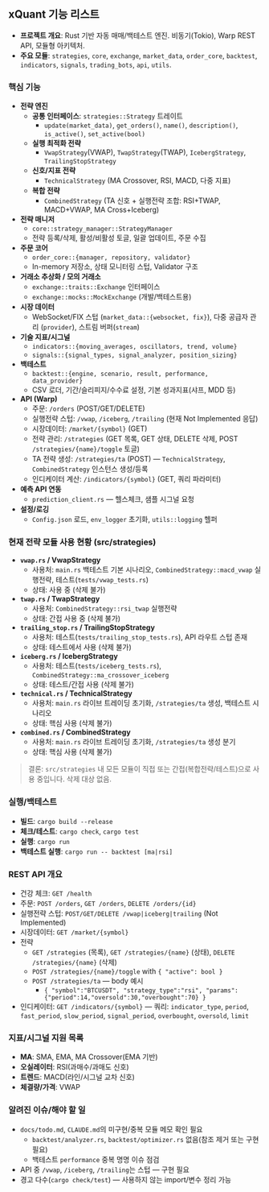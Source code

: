 ## xQuant 기능 리스트

- **프로젝트 개요**: Rust 기반 자동 매매/백테스트 엔진. 비동기(Tokio), Warp REST API, 모듈형 아키텍처.
- **주요 모듈**: `strategies`, `core`, `exchange`, `market_data`, `order_core`, `backtest`, `indicators`, `signals`, `trading_bots`, `api`, `utils`.

### 핵심 기능
- **전략 엔진**
  - **공통 인터페이스**: `strategies::Strategy` 트레이트
    - `update(market_data)`, `get_orders()`, `name()`, `description()`, `is_active()`, `set_active(bool)`
  - **실행 최적화 전략**
    - `VwapStrategy`(VWAP), `TwapStrategy`(TWAP), `IcebergStrategy`, `TrailingStopStrategy`
  - **신호/지표 전략**
    - `TechnicalStrategy` (MA Crossover, RSI, MACD, 다중 지표)
  - **복합 전략**
    - `CombinedStrategy` (TA 신호 + 실행전략 조합: RSI+TWAP, MACD+VWAP, MA Cross+Iceberg)
- **전략 매니저**
  - `core::strategy_manager::StrategyManager`
  - 전략 등록/삭제, 활성/비활성 토글, 일괄 업데이트, 주문 수집
- **주문 코어**
  - `order_core::{manager, repository, validator}`
  - In-memory 저장소, 상태 모니터링 스텁, Validator 구조
- **거래소 추상화 / 모의 거래소**
  - `exchange::traits::Exchange` 인터페이스
  - `exchange::mocks::MockExchange` (개발/백테스트용)
- **시장 데이터**
  - WebSocket/FIX 스텁 (`market_data::{websocket, fix}`), 다중 공급자 관리 (`provider`), 스트림 버퍼(`stream`)
- **기술 지표/시그널**
  - `indicators::{moving_averages, oscillators, trend, volume}`
  - `signals::{signal_types, signal_analyzer, position_sizing}`
- **백테스트**
  - `backtest::{engine, scenario, result, performance, data_provider}`
  - CSV 로더, 기간/슬리피지/수수료 설정, 기본 성과지표(샤프, MDD 등)
- **API (Warp)**
  - 주문: `/orders` (POST/GET/DELETE)
  - 실행전략 스텁: `/vwap`, `/iceberg`, `/trailing` (현재 Not Implemented 응답)
  - 시장데이터: `/market/{symbol}` (GET)
  - 전략 관리: `/strategies` (GET 목록, GET 상태, DELETE 삭제, POST `/strategies/{name}/toggle` 토글)
  - TA 전략 생성: `/strategies/ta` (POST) — `TechnicalStrategy`, `CombinedStrategy` 인스턴스 생성/등록
  - 인디케이터 계산: `/indicators/{symbol}` (GET, 쿼리 파라미터)
- **예측 API 연동**
  - `prediction_client.rs` — 헬스체크, 샘플 시그널 요청
- **설정/로깅**
  - `Config.json` 로드, `env_logger` 초기화, `utils::logging` 헬퍼

### 현재 전략 모듈 사용 현황 (src/strategies)
- **`vwap.rs` / VwapStrategy**
  - 사용처: `main.rs` 백테스트 기본 시나리오, `CombinedStrategy::macd_vwap` 실행전략, 테스트(`tests/vwap_tests.rs`)
  - 상태: 사용 중 (삭제 불가)
- **`twap.rs` / TwapStrategy**
  - 사용처: `CombinedStrategy::rsi_twap` 실행전략
  - 상태: 간접 사용 중 (삭제 불가)
- **`trailing_stop.rs` / TrailingStopStrategy**
  - 사용처: 테스트(`tests/trailing_stop_tests.rs`), API 라우트 스텁 존재
  - 상태: 테스트에서 사용 (삭제 불가)
- **`iceberg.rs` / IcebergStrategy**
  - 사용처: 테스트(`tests/iceberg_tests.rs`), `CombinedStrategy::ma_crossover_iceberg`
  - 상태: 테스트/간접 사용 (삭제 불가)
- **`technical.rs` / TechnicalStrategy**
  - 사용처: `main.rs` 라이브 트레이딩 초기화, `/strategies/ta` 생성, 백테스트 시나리오
  - 상태: 핵심 사용 (삭제 불가)
- **`combined.rs` / CombinedStrategy**
  - 사용처: `main.rs` 라이브 트레이딩 초기화, `/strategies/ta` 생성 분기
  - 상태: 핵심 사용 (삭제 불가)

> 결론: `src/strategies` 내 모든 모듈이 직접 또는 간접(복합전략/테스트)으로 사용 중입니다. 삭제 대상 없음.

### 실행/백테스트
- **빌드**: `cargo build --release`
- **체크/테스트**: `cargo check`, `cargo test`
- **실행**: `cargo run`
- **백테스트 실행**: `cargo run -- backtest [ma|rsi]`

### REST API 개요
- 건강 체크: `GET /health`
- 주문: `POST /orders`, `GET /orders`, `DELETE /orders/{id}`
- 실행전략 스텁: `POST/GET/DELETE /vwap|iceberg|trailing` (Not Implemented)
- 시장데이터: `GET /market/{symbol}`
- 전략
  - `GET /strategies` (목록), `GET /strategies/{name}` (상태), `DELETE /strategies/{name}` (삭제)
  - `POST /strategies/{name}/toggle` with `{ "active": bool }`
  - `POST /strategies/ta` — body 예시
    - `{ "symbol":"BTCUSDT", "strategy_type":"rsi", "params": {"period":14,"oversold":30,"overbought":70} }`
- 인디케이터: `GET /indicators/{symbol}` — 쿼리: `indicator_type`, `period`, `fast_period`, `slow_period`, `signal_period`, `overbought`, `oversold`, `limit`

### 지표/시그널 지원 목록
- **MA**: SMA, EMA, MA Crossover(EMA 기반)
- **오실레이터**: RSI(과매수/과매도 신호)
- **트렌드**: MACD(라인/시그널 교차 신호)
- **체결량/가격**: VWAP

### 알려진 이슈/해야 할 일
- `docs/todo.md`, `CLAUDE.md`의 미구현/중복 모듈 메모 확인 필요
  - `backtest/analyzer.rs`, `backtest/optimizer.rs` 없음(참조 제거 또는 구현 필요)
  - 백테스트 `performance` 중복 명명 이슈 점검
- API 중 `/vwap`, `/iceberg`, `/trailing`는 스텁 — 구현 필요
- 경고 다수(`cargo check/test`) — 사용하지 않는 import/변수 정리 가능
